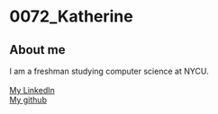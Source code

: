 # 0072_Katherine

## About me

I am a freshman studying computer science at NYCU.  
</br>
[My LinkedIn](https://www.linkedin.com/in/%E5%8A%89%E7%A5%88%E8%B3%A2-undefined-a0474228b/)
</br>
[My github](https://github.com/xian208)
